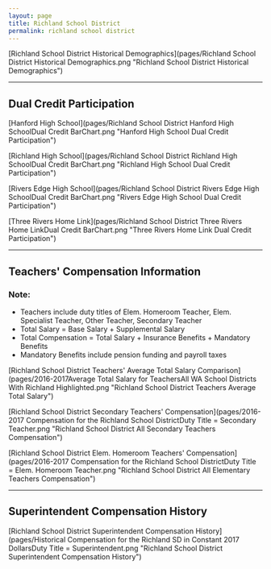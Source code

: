 ```yaml
---
layout: page
title: Richland School District
permalink: richland school district
---
```



[Richland School District Historical Demographics](pages/Richland School District Historical Demographics.png "Richland School District Historical Demographics")

___

## Dual Credit Participation

[Hanford High School](pages/Richland School District Hanford High SchoolDual Credit BarChart.png "Hanford High School Dual Credit Participation")

[Richland High School](pages/Richland School District Richland High SchoolDual Credit BarChart.png "Richland High School Dual Credit Participation")

[Rivers Edge High School](pages/Richland School District Rivers Edge High SchoolDual Credit BarChart.png "Rivers Edge High School Dual Credit Participation")

[Three Rivers Home Link](pages/Richland School District Three Rivers Home LinkDual Credit BarChart.png "Three Rivers Home Link Dual Credit Participation")


___

## Teachers' Compensation Information
### Note:
- Teachers include duty titles of Elem. Homeroom Teacher, Elem. Specialist Teacher, Other Teacher, Secondary Teacher
- Total Salary = Base Salary + Supplemental Salary
- Total Compensation = Total Salary + Insurance Benefits + Mandatory Benefits
- Mandatory Benefits include pension funding and payroll taxes

[Richland School District Teachers' Average Total Salary Comparison](pages/2016-2017Average Total Salary for TeachersAll WA School Districts With Richland Highlighted.png "Richland School District Teachers Average Total Salary")

[Richland School District Secondary Teachers' Compensation](pages/2016-2017 Compensation for the Richland School DistrictDuty Title = Secondary Teacher.png "Richland School District All Secondary Teachers Compensation")

[Richland School District Elem. Homeroom Teachers' Compensation](pages/2016-2017 Compensation for the Richland School DistrictDuty Title = Elem. Homeroom Teacher.png "Richland School District All Elementary Teachers Compensation")


___

## Superintendent Compensation History

[Richland School District Superintendent Compensation History](pages/Historical Compensation for the Richland SD in Constant 2017 DollarsDuty Title = Superintendent.png "Richland School District Superintendent Compensation History")

